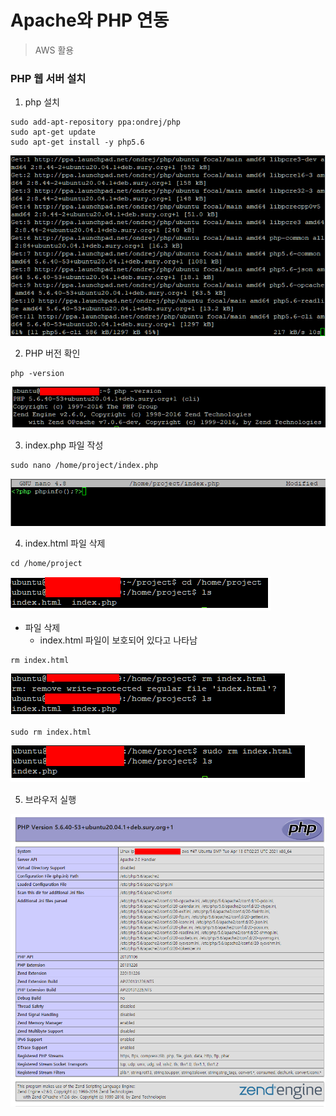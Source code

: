 # Apache와 PHP 연동

> AWS 활용



### PHP 웹 서버 설치

1. php 설치

```shell
sudo add-apt-repository ppa:ondrej/php 
sudo apt-get update 
sudo apt-get install -y php5.6
```

![image-20210913224144660](Apache_php.assets/image-20210913224144660.png)

2. PHP 버전 확인

```shell
php -version
```

![image-20210913231203027](Apache_php.assets/image-20210913231203027.png)

3. index.php 파일 작성

```shell
sudo nano /home/project/index.php
```

![image-20210913224319768](Apache_php.assets/image-20210913224319768.png)

4. index.html 파일 삭제

```shell
cd /home/project
```

![image-20210913231229501](Apache_php.assets/image-20210913231229501.png)

- 파일 삭제
  - index.html 파일이 보호되어 있다고 나타남

```shell
rm index.html
```

![image-20210913231247041](Apache_php.assets/image-20210913231247041.png)

```shell
sudo rm index.html
```

![image-20210913231300322](Apache_php.assets/image-20210913231300322.png)

5. 브라우저 실행

![image-20210913225033951](Apache_php.assets/image-20210913225033951.png)

